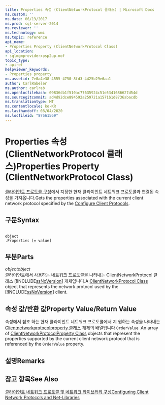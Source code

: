 ```yaml
---
title: Properties 속성 (ClientNetworkProtocol 클래스) | Microsoft Docs
ms.custom: ''
ms.date: 06/13/2017
ms.prod: sql-server-2014
ms.reviewer: ''
ms.technology: wmi
ms.topic: reference
api_name:
- Properties Property (ClientNetworkProtocol Class)
api_location:
- sqlmgmproviderxpsp2up.mof
topic_type:
- apiref
helpviewer_keywords:
- Properties property
ms.assetid: 7e0a4e38-4555-4750-8fd3-4425b29e6aa1
author: CarlRabeler
ms.author: carlrab
ms.openlocfilehash: 09836db1f510ac77635924c51e5341686627d54d
ms.sourcegitcommit: ad4d92dce894592a259721a1571b1d8736abacdb
ms.translationtype: MT
ms.contentlocale: ko-KR
ms.lasthandoff: 08/04/2020
ms.locfileid: "87661569"
---
```

# <a name="properties-property-clientnetworkprotocol-class"></a><span data-ttu-id="d383f-102">Properties 속성(ClientNetworkProtocol 클래스)</span><span class="sxs-lookup"><span data-stu-id="d383f-102">Properties Property (ClientNetworkProtocol Class)</span></span>
  <span data-ttu-id="d383f-103">[클라이언트 프로토콜 구성](https://technet.microsoft.com/library/ms181035.aspx)에서 지정한 현재 클라이언트 네트워크 프로토콜과 연결된 속성을 가져옵니다.</span><span class="sxs-lookup"><span data-stu-id="d383f-103">Gets the properties associated with the current client network protocol specified by the [Configure Client Protocols](https://technet.microsoft.com/library/ms181035.aspx).</span></span>  
  
## <a name="syntax"></a><span data-ttu-id="d383f-104">구문</span><span class="sxs-lookup"><span data-stu-id="d383f-104">Syntax</span></span>  
  
```  
  
object  
.Properties [= value]  
```  
  
## <a name="parts"></a><span data-ttu-id="d383f-105">부분</span><span class="sxs-lookup"><span data-stu-id="d383f-105">Parts</span></span>  
 <span data-ttu-id="d383f-106">*object*</span><span class="sxs-lookup"><span data-stu-id="d383f-106">*object*</span></span>  
 <span data-ttu-id="d383f-107">[클라이언트에서 사용하는 네트워크 프로토콜을 나타내는](clientnetworkprotocol-class.md) ClientNetworkProtocol 클래스 [!INCLUDE[ssNoVersion](../../../includes/ssnoversion-md.md)] 개체입니다.</span><span class="sxs-lookup"><span data-stu-id="d383f-107">A [ClientNetworkProtocol Class](clientnetworkprotocol-class.md) object that represents the network protocol used by the [!INCLUDE[ssNoVersion](../../../includes/ssnoversion-md.md)] client.</span></span>  
  
## <a name="property-valuereturn-value"></a><span data-ttu-id="d383f-108">속성 값/반환 값</span><span class="sxs-lookup"><span data-stu-id="d383f-108">Property Value/Return Value</span></span>  
 <span data-ttu-id="d383f-109">속성에서 참조 하는 현재 클라이언트 네트워크 프로토콜에서 지 원하는 속성을 나타내는 [Clientnetworkprotocolproperty 클래스](../clientnetworkprotocolproperty-class/clientnetworkprotocolproperty-class.md) 개체의 배열입니다 `OrderValue` .</span><span class="sxs-lookup"><span data-stu-id="d383f-109">An array of [ClientNetworkProtocolProperty Class](../clientnetworkprotocolproperty-class/clientnetworkprotocolproperty-class.md) objects that represent the properties supported by the current client network protocol that is referenced by the `OrderValue` property.</span></span>  
  
## <a name="remarks"></a><span data-ttu-id="d383f-110">설명</span><span class="sxs-lookup"><span data-stu-id="d383f-110">Remarks</span></span>  
  
## <a name="see-also"></a><span data-ttu-id="d383f-111">참고 항목</span><span class="sxs-lookup"><span data-stu-id="d383f-111">See Also</span></span>  
 [<span data-ttu-id="d383f-112">클라이언트 네트워크 프로토콜 및 네트워크 라이브러리 구성</span><span class="sxs-lookup"><span data-stu-id="d383f-112">Configuring Client Network Protocols and Net-Libraries</span></span>](https://technet.microsoft.com/library/ms181035.aspx)  
  
  
